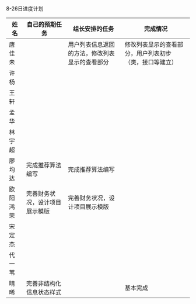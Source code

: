 8-26日进度计划

 

| 姓名     | 自己的预期任务   | 组长安排的任务 | 完成情况 |
| -------- | ---------------- | -------------- | -------- |
| 唐佳未   |                  |   用户列表信息返回的方法，修改列表显示的查看部分             |    修改列表显示的查看部分，用户列表初步（类，接口等建立）      |
| 许杨     |                  |                |          |
| 王轩     |                  |                |          |
| 孟华     |                  |                |          |
| 林宇超   |                  |                |          |
| 廖均达   | 完成推荐算法编写 |    完成推荐算法编写            |          |
| 欧阳鸿荣 | 完善财务状况，设计项目展示模版                |     完善财务状况，设计项目展示模版           |          |
| 宋定杰   |                  |                |          |
| 代一苇   |                  |                |          |
| 晴晞     |          完善非结构化信息状态样式       |                |     基本完成     |

 
